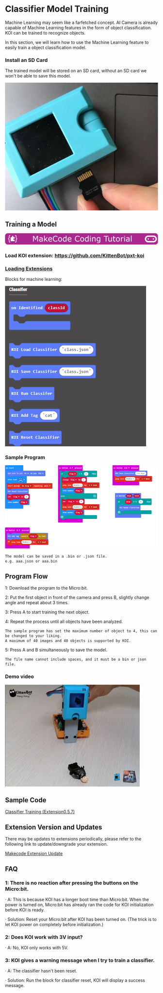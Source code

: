 # **Classifier Model Training**

Machine Learning may seem like a farfetched concept. AI Camera is already capable of Machine Learning features in the form of object classification. KOI can be trained to recognize objects.

In this section, we will learn how to use the Machine Learning feature to easily train a object classification model.

### Install an SD Card

The trained model will be stored on an SD card, without an SD card we won't be able to save this model.

![](KOI04/02.png)

## Training a Model

![](../../functional_module/PWmodules/images/mcbanner.png)

### Load KOI extension: https://github.com/KittenBot/pxt-koi

### [Loading Extensions](../../Makecode/powerBrickMC)

Blocks for machine learning:

![](KOI09/8.png)

### Sample Program

![](KOI09/trainercode.png)

    The model can be saved in a .bin or .json file.
    e.g. aaa.json or aaa.bin

## Program Flow

1: Download the program to the Micro:bit.

2: Put the first object in front of the camera and press B, slightly change angle and repeat about 3 times.

3: Press A to start training the next object.

4: Repeat the process until all objects have been analyzed.
    
    The sample program has set the maximum number of object to 4, this can be changed to your liking.
    A maximum of 40 images and 40 objects is supported by KOI.

5: Press A and B simultaneously to save the model.

    The file name cannot include spaces, and it must be a bin or json file.

### Demo video

[![](KOI09/image6365.png)](https://www.youtube.com/watch?v=UsjingLwnHc&feature=youtu.b)

## Sample Code

[Classifier Training (Extension0.5.7)](https://makecode.microbit.org/_fu6daWaf1EcA)

## Extension Version and Updates

There may be updates to extensions periodically, please refer to the following link to update/downgrade your extension.

[Makecode Extension Update](../../Makecode/makecode_extensionUpdate)

## FAQ

### 1: There is no reaction after pressing the buttons on the Micro:bit.

·    A: This is because KOI has a longer boot time than Micro:bit. When the power is turned on, Micro:bit has already ran the code for KOI initialization before KOI is ready.

·    Solution: Reset your Micro:bit after KOI has been turned on. (The trick is to let KOI power on completely before initialization.)

### 2: Does KOI work with 3V input?

·    A: No, KOI only works with 5V.

### 3: KOI gives a warning message when I try to train a classifier.

·    A: The classifier hasn't been reset.

·    Solution: Run the block for classifier reset, KOI will display a success message.